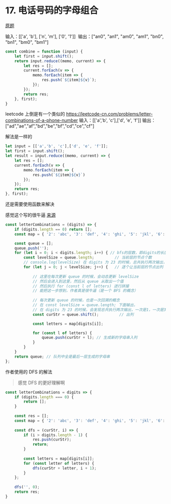 # 17. 电话号码的字母组合

[原题](https://leetcode-cn.com/problems/letter-combinations-of-a-phone-number/)


输入：[['a', 'b'], ['n', 'm'], ['0', '1']] 
 输出：["an0", "an1", "am0", "am1", "bn0", "bn1", "bm0", "bm1"]

```javascript
const combine = function (input) {
    let first = input.shift();
    return input.reduce((memo, current) => {
        let res = [];
        current.forEach(v => {
            memo.forEach(item => {
                res.push(`${item}${v}`);
            });
        });
        return res;
    }, first);
}
```

leetcode 上倒是有一个类似的  https://leetcode-cn.com/problems/letter-combinations-of-a-phone-number
输入：[['a','b', 'c'],['d', 'e', 'f']] 
输出：["ad","ae","af","bd","be","bf","cd","ce","cf"]

解法是一样的
```javascript
let input = [['a','b', 'c'],['d', 'e', 'f']];
let first = input.shift();
let result = input.reduce((memo, current) => {
    let res = [];
    current.forEach(v => {
        memo.forEach(item => {
            res.push(`${item}${v}`)
        });
    });
    return res;
}, first);
```

还是需要使用函数来解决

感觉这个写的很牛逼
[来源](https://leetcode-cn.com/problems/letter-combinations-of-a-phone-number/solution/shou-hua-tu-jie-liang-chong-jie-fa-dfshui-su-bfsya/)
```javascript
const letterCombinations = (digits) => {
    if (digits.length == 0) return [];
    const map = { '2': 'abc', '3': 'def', '4': 'ghi', '5': 'jkl', '6': 'mno', '7': 'pqrs', '8': 'tuv', '9': 'wxyz' };

    const queue = [];
    queue.push('');
    for (let i = 0; i < digits.length; i++) { // bfs的层数，即digits的长度
        const levelSize = queue.length;         // 当前层的节点个数
        // console.log(levelSize) 在 digits 为 23 的时候，总共执行两次输出，一次是1，一次是3
        for (let j = 0; j < levelSize; j++) {   // 逐个让当前层的节点出列
           
            // 这里在每次更新 queue 的时候，会动态更新 levelSize
            // 然后会进入到这里，然后从 queue 从取出一个值
            // 然后执行 for (const l of letters) 进行拼接
            // 能把这一步想到，作者真是很牛逼（是一个 BFS 的概念）
            
            // 每次更新 queue 的时候，也是一次回溯的概念
            // 在 const levelSize = queue.length; 下面输出，
            // 在 digits 为 23 的时候，会发现总共执行两次输出，一次是1，一次是3
            const curStr = queue.shift();         // 出列

            const letters = map[digits[i]];

            for (const l of letters) {
                queue.push(curStr + l); // 生成新的字母串入列
            }
        }
    }
    return queue; // 队列中全是最后一层生成的字母串
};
```

作者使用的 DFS 的解法
> 感觉 DFS 的更好理解啊
```javascript
const letterCombinations = digits => {
    if (digits.length === 0) {
        return [];
    }
    
    const res = [];
    const map = { '2': 'abc', '3': 'def', '4': 'ghi', '5': 'jkl', '6': 'mno', '7': 'pqrs', '8': 'tuv', '9': 'wxyz' };
    
    const dfs = (curStr, i) => {
        if (i > digits.length - 1) {
            res.push(curStr);
            return;
        }
        
        const letters = map[digits[i]];
        for (const letter of letters) {
            dfs(curStr + letter, i + 1);
        }
    };            
      
    dfs('', 0);
    return res;
}
```
